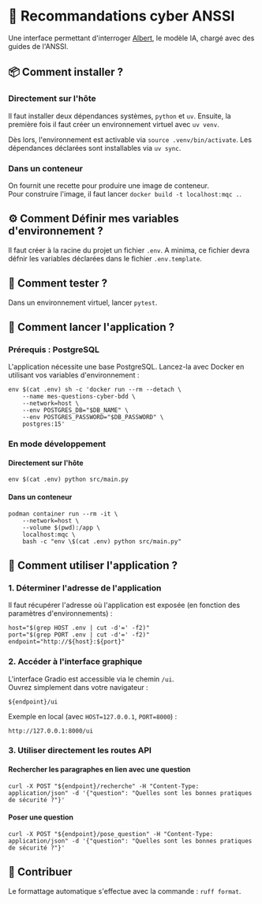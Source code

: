 # 🔐 Recommandations cyber ANSSI

Une interface permettant d'interroger [Albert](https://albert.etalab.gouv.fr), le modèle IA, chargé avec des guides de l'ANSSI.

## 📦 Comment installer ?

### Directement sur l'hôte

Il faut installer deux dépendances systèmes, `python` et `uv`.
Ensuite, la première fois il faut créer un environnement virtuel avec `uv venv`.

Dès lors, l'environnement est activable via `source .venv/bin/activate`.
Les dépendances déclarées sont installables via `uv sync`.

### Dans un conteneur

On fournit une recette pour produire une image de conteneur.\
Pour construire l'image, il faut lancer `docker build -t localhost:mqc .`.

## ⚙️ Comment Définir mes variables d'environnement ?

Il faut créer à la racine du projet un fichier `.env`.
A minima, ce fichier devra défnir les variables déclarées dans le fichier `.env.template`.

## 🧪 Comment tester ?

Dans un environnement virtuel, lancer `pytest`.

## 🚀 Comment lancer l'application ?

### Prérequis : PostgreSQL

L'application nécessite une base PostgreSQL. Lancez-la avec Docker en utilisant vos variables d'environnement :

```shell
env $(cat .env) sh -c 'docker run --rm --detach \
    --name mes-questions-cyber-bdd \
    --network=host \
    --env POSTGRES_DB="$DB_NAME" \
    --env POSTGRES_PASSWORD="$DB_PASSWORD" \
    postgres:15'
```

### En mode développement

#### Directement sur l'hôte

```shell
env $(cat .env) python src/main.py
```

#### Dans un conteneur

```shell
podman container run --rm -it \
    --network=host \
    --volume $(pwd):/app \
    localhost:mqc \
    bash -c "env \$(cat .env) python src/main.py"
```

## 💬 Comment utiliser l'application ?

### 1. Déterminer l'adresse de l'application

Il faut récupérer l'adresse où l'application est exposée (en fonction des paramètres d'environnements) :

```shell
host="$(grep HOST .env | cut -d'=' -f2)"
port="$(grep PORT .env | cut -d'=' -f2)"
endpoint="http://${host}:${port}"
```

### 2. Accéder à l'interface graphique

L'interface Gradio est accessible via le chemin `/ui`.\
Ouvrez simplement dans votre navigateur :

    ${endpoint}/ui

Exemple en local (avec `HOST=127.0.0.1`, `PORT=8000`) :

    http://127.0.0.1:8000/ui

### 3. Utiliser directement les routes API

#### Rechercher les paragraphes en lien avec une question

```shell
curl -X POST "${endpoint}/recherche" -H "Content-Type: application/json" -d '{"question": "Quelles sont les bonnes pratiques de sécurité ?"}'
```

#### Poser une question

```shell
curl -X POST "${endpoint}/pose_question" -H "Content-Type: application/json" -d '{"question": "Quelles sont les bonnes pratiques de sécurité ?"}'
```

## 🤝 Contribuer

Le formattage automatique s'effectue avec la commande : `ruff format`.
